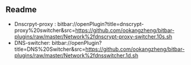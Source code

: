 ## Readme

* Dnscrpyt-proxy : bitbar://openPlugin?title=dnscrypt-proxy%20switcher&src=https://github.com/ookangzheng/bitbar-plugins/raw/master/Network%2fdnscrypt-proxy-switcher.10s.sh
* DNS-switcher: bitbar://openPlugin?title=DNS%20Switcher&src=https://github.com/ookangzheng/bitbar-plugins/raw/master/Network%2fdnsswitcher.1d.sh
